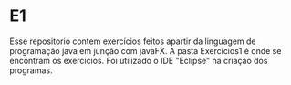 # E1
Esse repositorio contem exercícios feitos apartir da linguagem de programação java em junção com javaFX.
A pasta Exercicios1 é onde se encontram os exercicios.
Foi utilizado o IDE "Eclipse" na criação dos programas.
